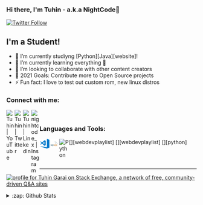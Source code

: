 ### Hi there, I'm Tuhin - a.k.a NightCode👋

<!--[![Website](https://img.shields.io/website?label=nightcode.ml&style=for-the-badge&url=https%3A%2F%2Fnightcode.ml)](https://nightcode.ml)-->
[![Twitter Follow](https://img.shields.io/twitter/follow/nightcode_x?color=1DA1F2&logo=twitter&style=for-the-badge)](https://twitter.com/nightcode_x)

## I'm a Student!

- 🔭 I’m currently studiyng [Python][Java][website]!
- 🌱 I’m currently learning everything 🤣
- 👯 I’m looking to collaborate with other content creators
- 🥅 2021 Goals: Contribute more to Open Source projects
- ⚡ Fun fact: I love to test out custom rom, new linux distros

### Connect with me:

<!--[<img align="left" alt="NightCode.ml" width="22px" src="https://raw.githubusercontent.com/iconic/open-iconic/master/svg/globe.svg" />][website]-->
[<img align="left" alt="Tuhin | YouTube" width="22px" src="https://cdn.jsdelivr.net/npm/simple-icons@v3/icons/youtube.svg" />][youtube]
[<img align="left" alt="Tuhin | Twitter" width="22px" src="https://cdn.jsdelivr.net/npm/simple-icons@v3/icons/twitter.svg" />][twitter]
[<img align="left" alt="Tuhin | LinkedIn" width="22px" src="https://cdn.jsdelivr.net/npm/simple-icons@v3/icons/linkedin.svg" />][linkedin]
[<img align="left" alt="nightcode_x | Instagram" width="22px" src="https://cdn.jsdelivr.net/npm/simple-icons@v3/icons/instagram.svg" />][instagram]

<br />

### Languages and Tools:

[<img align="left" alt="Visual Studio Code" width="26px" src="https://raw.githubusercontent.com/github/explore/80688e429a7d4ef2fca1e82350fe8e3517d3494d/topics/visual-studio-code/visual-studio-code.png" />][webdevplaylist]
[<img align="left" alt="MySQL" width="26px" src="https://raw.githubusercontent.com/github/explore/80688e429a7d4ef2fca1e82350fe8e3517d3494d/topics/mysql/mysql.png" />][webdevplaylist]
[<img align="left" alt="Python" width="26x" src="https://img.shields.io/badge/python-3.6-blue.svg" />][python]

<br />
<br />

---
<a href="https://stackexchange.com/users/13578984/tuhin-garai"><img src="https://stackexchange.com/users/flair/13578984.png" width="208" height="58" alt="profile for Tuhin Garai on Stack Exchange, a network of free, community-driven Q&amp;A sites" title="profile for Tuhin Garai on Stack Exchange, a network of free, community-driven Q&amp;A sites" /></a>

<details>
  <summary>:zap: Github Stats</summary>

  <img align="left" alt="NightCode's Github Stats" src="https://github-readme-stats.codestackr.vercel.app/api?username=nightcodex7&show_icons=true&hide_border=true" />

</details>

<!--[website]: https://nightcode.ml-->
[twitter]: https://twitter.com/nightcode_x
[youtube]: https://www.youtube.com/channel/UC3oPOXfDxkmQgwttR2Vx0ig
[instagram]: https://www.instagram.com/nightcode_x/
[linkedin]: https://www.linkedin.com/in/tuhingarai/
